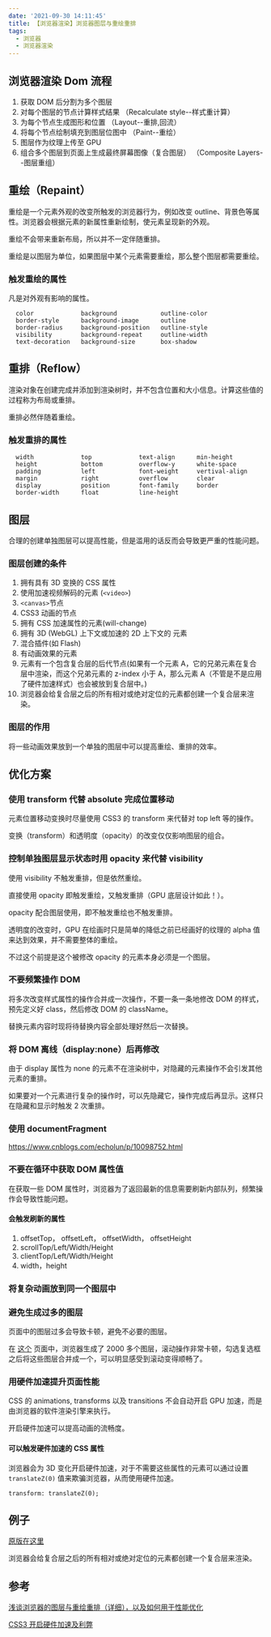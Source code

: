 ```yaml
---
date: '2021-09-30 14:11:45'
title: 【浏览器渲染】浏览器图层与重绘重排
tags:
  - 浏览器
  - 浏览器渲染
---
```


## 浏览器渲染 Dom 流程

1. 获取 DOM 后分割为多个图层
2. 对每个图层的节点计算样式结果 （Recalculate style--样式重计算）
3. 为每个节点生成图形和位置 （Layout--重排,回流）
4. 将每个节点绘制填充到图层位图中 （Paint--重绘）
5. 图层作为纹理上传至 GPU
6. 组合多个图层到页面上生成最终屏幕图像（复合图层） （Composite Layers--图层重组）

## 重绘（Repaint）

重绘是一个元素外观的改变所触发的浏览器行为，例如改变 outline、背景色等属性。浏览器会根据元素的新属性重新绘制，使元素呈现新的外观。

重绘不会带来重新布局，所以并不一定伴随重排。

重绘是以图层为单位，如果图层中某个元素需要重绘，那么整个图层都需要重绘。

### 触发重绘的属性

凡是对外观有影响的属性。

```
  color             background            outline-color
  border-style      background-image      outline
  border-radius     background-position   outline-style
  visibility        background-repeat     outline-width
  text-decoration   background-size       box-shadow
```

## 重排（Reflow）

渲染对象在创建完成并添加到渲染树时，并不包含位置和大小信息。计算这些值的过程称为布局或重排。

重排必然伴随着重绘。

### 触发重排的属性

```
  width             top             text-align      min-height
  height            bottom          overflow-y      white-space
  padding           left            font-weight     vertival-align
  margin            right           overflow        clear
  display           position        font-family     border
  border-width      float           line-height
```

## 图层

合理的创建单独图层可以提高性能，但是滥用的话反而会导致更严重的性能问题。

### 图层创建的条件

1. 拥有具有 3D 变换的 CSS 属性
2. 使用加速视频解码的元素 (`<video>`)
3. `<canvas>`节点
4. CSS3 动画的节点
5. 拥有 CSS 加速属性的元素(will-change)
6. 拥有 3D (WebGL) 上下文或加速的 2D 上下文的 元素
7. 混合插件(如 Flash)
8. 有动画效果的元素
9. 元素有一个包含复合层的后代节点(如果有一个元素 A，它的兄弟元素在复合层中渲染，而这个兄弟元素的 z-index 小于 A，那么元素 A（不管是不是应用了硬件加速样式）也会被放到复合层中。)
10. 浏览器会给复合层之后的所有相对或绝对定位的元素都创建一个复合层来渲染。

### 图层的作用

将一些动画效果放到一个单独的图层中可以提高重绘、重排的效率。

## 优化方案

### 使用 transform 代替 absolute 完成位置移动

元素位置移动变换时尽量使用 CSS3 的 transform 来代替对 top left 等的操作。

变换（transform）和透明度（opacity）的改变仅仅影响图层的组合。

### 控制单独图层显示状态时用 opacity 来代替 visibility

使用 visibility 不触发重排，但是依然重绘。

直接使用 opacity 即触发重绘，又触发重排（GPU 底层设计如此！）。

opacity 配合图层使用，即不触发重绘也不触发重排。

透明度的改变时，GPU 在绘画时只是简单的降低之前已经画好的纹理的 alpha 值来达到效果，并不需要整体的重绘。

不过这个前提是这个被修改 opacity 的元素本身必须是一个图层。

### 不要频繁操作 DOM

将多次改变样式属性的操作合并成一次操作，不要一条一条地修改 DOM 的样式，预先定义好 class，然后修改 DOM 的 className。

替换元素内容时现将待替换内容全部处理好然后一次替换。

### 将 DOM 离线（display:none）后再修改

由于 display 属性为 none 的元素不在渲染树中，对隐藏的元素操作不会引发其他元素的重排。

如果要对一个元素进行复杂的操作时，可以先隐藏它，操作完成后再显示。这样只在隐藏和显示时触发 2 次重排。

### 使用 documentFragment

https://www.cnblogs.com/echolun/p/10098752.html

### 不要在循环中获取 DOM 属性值

在获取一些 DOM 属性时，浏览器为了返回最新的信息需要刷新内部队列，频繁操作会导致性能问题。

#### 会触发刷新的属性

1. offsetTop， offsetLeft， offsetWidth， offsetHeight
2. scrollTop/Left/Width/Height
3. clientTop/Left/Width/Height
4. width，height

### 将复杂动画放到同一个图层中

### 避免生成过多的图层

页面中的图层过多会导致卡顿，避免不必要的图层。

在 [这个](http://fouber.github.io/test/layer/) 页面中，浏览器生成了 2000 多个图层，滚动操作非常卡顿，勾选复选框之后将这些图层合并成一个，可以明显感受到滚动变得顺畅了。

### 用硬件加速提升页面性能

CSS 的 animations, transforms 以及 transitions 不会自动开启 GPU 加速，而是由浏览器的软件渲染引擎来执行。

开启硬件加速可以提高动画的流畅度。

#### 可以触发硬件加速的 CSS 属性

浏览器会为 3D 变化开启硬件加速，对于不需要这些属性的元素可以通过设置 `translateZ(0)` 值来欺骗浏览器，从而使用硬件加速。

`transform: translateZ(0);`

## 例子

[原版在这里](http://fouber.github.io/test/layer/)

浏览器会给复合层之后的所有相对或绝对定位的元素都创建一个复合层来渲染。

<page-browser-gpu-accelerate></page-browser-gpu-accelerate>

## 参考

[浅谈浏览器的图层与重绘重排（详细），以及如何用于性能优化](https://blog.csdn.net/fesfsefgs/article/details/105918451)

[CSS3 开启硬件加速及利弊](https://www.cnblogs.com/zyyz/p/4975329.html)
